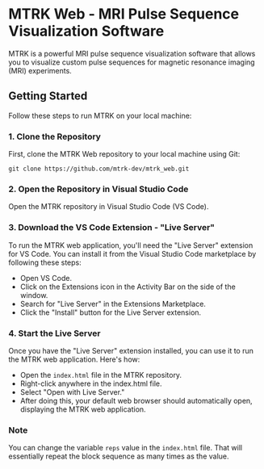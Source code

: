 # MTRK Web - MRI Pulse Sequence Visualization Software

MTRK is a powerful MRI pulse sequence visualization software that allows you to visualize custom pulse sequences for magnetic resonance imaging (MRI) experiments.

## Getting Started

Follow these steps to run MTRK on your local machine:

### 1. Clone the Repository

First, clone the MTRK Web repository to your local machine using Git:


`git clone https://github.com/mtrk-dev/mtrk_web.git`

### 2. Open the Repository in Visual Studio Code
Open the MTRK repository in Visual Studio Code (VS Code).

### 3. Download the VS Code Extension - "Live Server"
To run the MTRK web application, you'll need the "Live Server" extension for VS Code. You can install it from the Visual Studio Code marketplace by following these steps:
* Open VS Code.
* Click on the Extensions icon in the Activity Bar on the side of the window.
* Search for "Live Server" in the Extensions Marketplace.
* Click the "Install" button for the Live Server extension.

### 4. Start the Live Server
Once you have the "Live Server" extension installed, you can use it to run the MTRK web application. Here's how:
* Open the `index.html` file in the MTRK repository.
* Right-click anywhere in the index.html file.
* Select "Open with Live Server."
* After doing this, your default web browser should automatically open, displaying the MTRK web application.

### Note

You can change the variable `reps` value in the `index.html` file. That will essentially repeat the block sequence as many times as the value.
